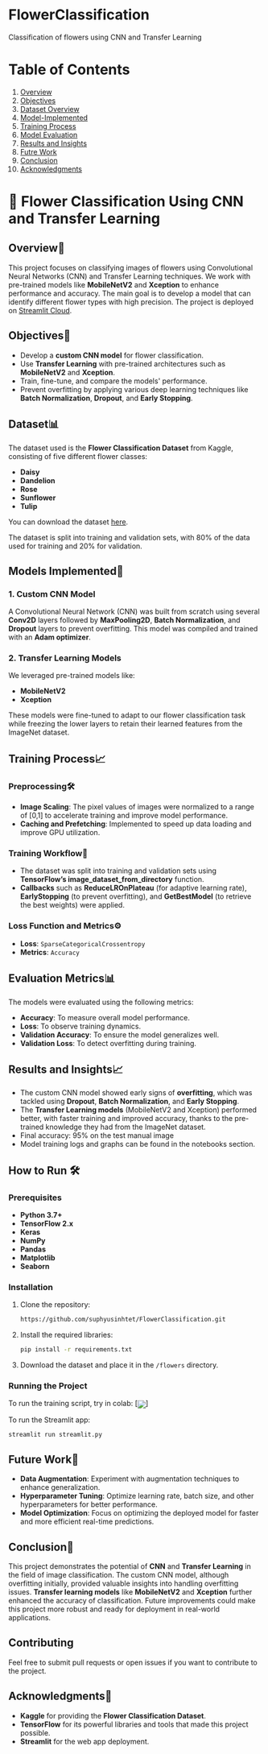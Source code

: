 # FlowerClassification
Classification of flowers using CNN and Transfer Learning
# Table of Contents
1. [Overview](#overview)
2. [Objectives](#objectives)
3. [Dataset Overview](#dataset)
5. [Model-Implemented](#models-implemented)
6. [Training Process](#training-process)
7. [Model Evaluation](#evaluation-metrics)
8. [Results and Insights](#results-and-insights)
9. [Futre Work](#future-work)
10. [Conclusion](#conclusion)
11. [Acknowledgments](#acknowledgments)

# 🌸 Flower Classification Using CNN and Transfer Learning

## Overview🌟

This project focuses on classifying images of flowers using Convolutional Neural Networks (CNN) and Transfer Learning techniques. We work with pre-trained models like **MobileNetV2** and **Xception** to enhance performance and accuracy. The main goal is to develop a model that can identify different flower types with high precision. The project is deployed on [Streamlit Cloud](https://flowerclassification-123.streamlit.app/).

## Objectives🎯

- Develop a **custom CNN model** for flower classification.
- Use **Transfer Learning** with pre-trained architectures such as **MobileNetV2** and **Xception**.
- Train, fine-tune, and compare the models' performance.
- Prevent overfitting by applying various deep learning techniques like **Batch Normalization**, **Dropout**, and **Early Stopping**.

## Dataset📊

The dataset used is the **Flower Classification Dataset** from Kaggle, consisting of five different flower classes:
- **Daisy**
- **Dandelion**
- **Rose**
- **Sunflower**
- **Tulip**

You can download the dataset [here]( https://www.kaggle.com/datasets/alxmamaev/flowers-recognition).

The dataset is split into training and validation sets, with 80% of the data used for training and 20% for validation.

## Models Implemented🤖

### 1. Custom CNN Model
A Convolutional Neural Network (CNN) was built from scratch using several **Conv2D** layers followed by **MaxPooling2D**, **Batch Normalization**, and **Dropout** layers to prevent overfitting. This model was compiled and trained with an **Adam optimizer**.

### 2. Transfer Learning Models
We leveraged pre-trained models like:
- **MobileNetV2**
- **Xception**

These models were fine-tuned to adapt to our flower classification task while freezing the lower layers to retain their learned features from the ImageNet dataset.

## Training Process📈

### Preprocessing🛠️
- **Image Scaling**: The pixel values of images were normalized to a range of [0,1] to accelerate training and improve model performance.
- **Caching and Prefetching**: Implemented to speed up data loading and improve GPU utilization.
  
### Training Workflow🚀
- The dataset was split into training and validation sets using **TensorFlow’s image_dataset_from_directory** function.
- **Callbacks** such as **ReduceLROnPlateau** (for adaptive learning rate), **EarlyStopping** (to prevent overfitting), and **GetBestModel** (to retrieve the best weights) were applied.
  
### Loss Function and Metrics⚙️
- **Loss**: `SparseCategoricalCrossentropy`
- **Metrics**: `Accuracy`

## Evaluation Metrics📊

The models were evaluated using the following metrics:
- **Accuracy**: To measure overall model performance.
- **Loss**: To observe training dynamics.
- **Validation Accuracy**: To ensure the model generalizes well.
- **Validation Loss**: To detect overfitting during training.

## Results and Insights📈

- The custom CNN model showed early signs of **overfitting**, which was tackled using **Dropout**, **Batch Normalization**, and **Early Stopping**.
- The **Transfer Learning models** (MobileNetV2 and Xception) performed better, with faster training and improved accuracy, thanks to the pre-trained knowledge they had from the ImageNet dataset.
- Final accuracy: 95% on the test manual image 
- Model training logs and graphs can be found in the notebooks section.

## How to Run 🛠️

### Prerequisites
- **Python 3.7+**
- **TensorFlow 2.x**
- **Keras**
- **NumPy**
- **Pandas**
- **Matplotlib**
- **Seaborn**

### Installation
1. Clone the repository:
    ```bash
    https://github.com/suphyusinhtet/FlowerClassification.git
    ```
2. Install the required libraries:
    ```bash
    pip install -r requirements.txt
    ```
3. Download the dataset and place it in the `/flowers` directory.

### Running the Project
To run the training script, try in colab:
[<img src="https://colab.research.google.com/assets/colab-badge.svg" align="center">]

To run the Streamlit app:
```bash
streamlit run streamlit.py
 ```
## Future Work🔮

- **Data Augmentation**: Experiment with augmentation techniques to enhance generalization.
- **Hyperparameter Tuning**: Optimize learning rate, batch size, and other hyperparameters for better performance.
- **Model Optimization**: Focus on optimizing the deployed model for faster and more efficient real-time predictions.

## Conclusion🌟

This project demonstrates the potential of **CNN** and **Transfer Learning** in the field of image classification. The custom CNN model, although overfitting initially, provided valuable insights into handling overfitting issues. **Transfer learning models** like **MobileNetV2** and **Xception** further enhanced the accuracy of classification. Future improvements could make this project more robust and ready for deployment in real-world applications.

## Contributing

Feel free to submit pull requests or open issues if you want to contribute to the project.

## Acknowledgments🙏

- **Kaggle** for providing the **Flower Classification Dataset**.
- **TensorFlow** for its powerful libraries and tools that made this project possible.
- **Streamlit** for the web app deployment.

